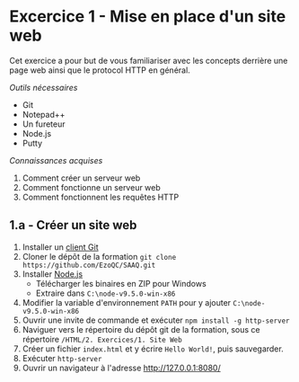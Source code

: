 # Excercice 1 - Mise en place d'un site web
Cet exercice a pour but de vous familiariser avec les concepts derrière une page web ainsi que le protocol HTTP en général.

_Outils nécessaires_
* Git
* Notepad++
* Un fureteur
* Node.js
* Putty

_Connaissances acquises_
1. Comment créer un serveur web
2. Comment fonctionne un serveur web
3. Comment fonctionnent les requêtes HTTP

## 1.a - Créer un site web
1. Installer un [client Git](https://git-scm.com/download/win)
2. Cloner le dépôt de la formation `git clone https://github.com/EzoQC/SAAQ.git`
3. Installer [Node.js](https://nodejs.org/en/download/current/) 
   * Télécharger les binaires en ZIP pour Windows
   * Extraire dans `C:\node-v9.5.0-win-x86`
4. Modifier la variable d'environnement `PATH` pour y ajouter `C:\node-v9.5.0-win-x86`
5. Ouvrir une invite de commande et exécuter `npm install -g http-server`
6. Naviguer vers le répertoire du dépôt git de la formation, sous ce répertoire `/HTML/2. Exercices/1. Site Web`
7. Créer un fichier `index.html` et y écrire `Hello World!`, puis sauvegarder.
8. Exécuter `http-server`
9. Ouvrir un navigateur à l'adresse http://127.0.0.1:8080/
